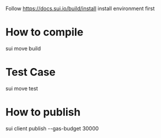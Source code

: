 Follow https://docs.sui.io/build/install install environment first

# How to compile
sui move build

# Test Case
sui move test

# How to publish
sui client publish --gas-budget 30000
